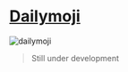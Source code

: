 # [Dailymoji](https://virejdasani.github.io/Dailymoji)


![dailymoji](https://raw.githubusercontent.com/virejdasani/Dailymoji/main/assets/img/dailymoji-landing.png)


> Still under development
